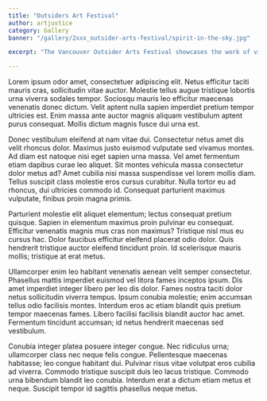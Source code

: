 ```yaml
---
title: "Outsiders Art Festival"
author: artjustice
category: Gallery
banner: "/gallery/2xxx_outsider-arts-festival/spirit-in-the-sky.jpg"

excerpt: "The Vancouver Outsider Arts Festival showcases the work of visual artists and performers outside of mainstream art institutions. We strive to provide a platform for these artists to share their unique perspectives and artistic visions with the community."

---
```


Lorem ipsum odor amet, consectetuer adipiscing elit. Netus efficitur taciti mauris cras, sollicitudin vitae auctor. Molestie tellus augue tristique lobortis urna viverra sodales tempor. Sociosqu mauris leo efficitur maecenas venenatis donec dictum. Velit aptent nulla sapien imperdiet pretium tempor ultricies est. Enim massa ante auctor magnis aliquam vestibulum aptent purus consequat. Mollis dictum magnis fusce dui urna est.

Donec vestibulum eleifend at nam vitae dui. Consectetur netus amet dis velit rhoncus dolor. Maximus justo euismod vulputate sed vivamus montes. Ad diam est natoque nisi eget sapien urna massa. Vel amet fermentum etiam dapibus curae leo aliquet. Sit montes vehicula massa consectetur dolor metus ad? Amet cubilia nisi massa suspendisse vel lorem mollis diam. Tellus suscipit class molestie eros cursus curabitur. Nulla tortor eu ad rhoncus, dui ultricies commodo id. Consequat parturient maximus vulputate, finibus proin magna primis.

Parturient molestie elit aliquet elementum; lectus consequat pretium quisque. Sapien in elementum maximus proin pulvinar eu consequat. Efficitur venenatis magnis mus cras non maximus? Tristique nisl mus eu cursus hac. Dolor faucibus efficitur eleifend placerat odio dolor. Quis hendrerit tristique auctor eleifend tincidunt proin. Id scelerisque mauris mollis; tristique at erat metus.

Ullamcorper enim leo habitant venenatis aenean velit semper consectetur. Phasellus mattis imperdiet euismod vel litora fames inceptos ipsum. Dis amet imperdiet integer libero per leo dis dolor. Fames nostra taciti dolor netus sollicitudin viverra tempus. Ipsum conubia molestie; enim accumsan tellus odio facilisis montes. Interdum eros ac etiam blandit quis pretium tempor maecenas fames. Libero facilisi facilisis blandit auctor hac amet. Fermentum tincidunt accumsan; id netus hendrerit maecenas sed vestibulum.

Conubia integer platea posuere integer congue. Nec ridiculus urna; ullamcorper class nec neque felis congue. Pellentesque maecenas habitasse; leo congue habitant dui. Pulvinar risus vitae volutpat eros cubilia ad viverra. Commodo tristique suscipit duis leo lacus tristique. Commodo urna bibendum blandit leo conubia. Interdum erat a dictum etiam metus et neque. Suscipit tempor id sagittis phasellus neque metus.
